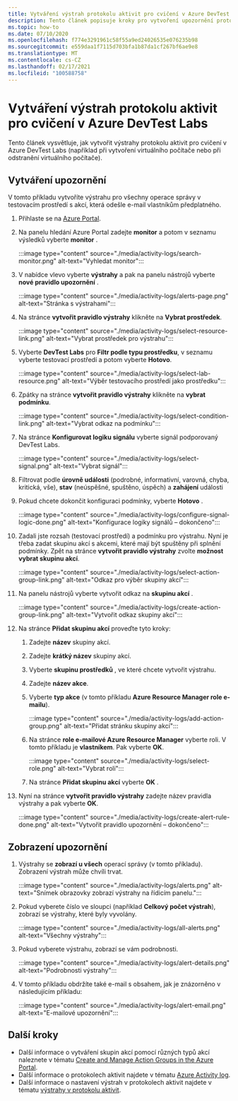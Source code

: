 ```yaml
---
title: Vytváření výstrah protokolu aktivit pro cvičení v Azure DevTest Labs
description: Tento článek popisuje kroky pro vytvoření upozornění protokolu aktivit pro testovací prostředí v Azure DevTest Labs.
ms.topic: how-to
ms.date: 07/10/2020
ms.openlocfilehash: f774e3291961c58f55a9ed24026535e076235b98
ms.sourcegitcommit: e559daa1f7115d703bfa1b87da1cf267bf6ae9e8
ms.translationtype: MT
ms.contentlocale: cs-CZ
ms.lasthandoff: 02/17/2021
ms.locfileid: "100588758"
---
```

# <a name="create-activity-log-alerts-for-labs-in-azure-devtest-labs"></a>Vytváření výstrah protokolu aktivit pro cvičení v Azure DevTest Labs
Tento článek vysvětluje, jak vytvořit výstrahy protokolu aktivit pro cvičení v Azure DevTest Labs (například při vytvoření virtuálního počítače nebo při odstranění virtuálního počítače).

## <a name="create-alerts"></a>Vytváření upozornění
V tomto příkladu vytvoříte výstrahu pro všechny operace správy v testovacím prostředí s akcí, která odešle e-mail vlastníkům předplatného. 

1. Přihlaste se na [Azure Portal](https://portal.azure.com).
1. Na panelu hledání Azure Portal zadejte **monitor** a potom v seznamu výsledků vyberte **monitor** . 

    :::image type="content" source="./media/activity-logs/search-monitor.png" alt-text="Vyhledat monitor":::        
1. V nabídce vlevo vyberte **výstrahy** a pak na panelu nástrojů vyberte **nové pravidlo upozornění** . 

    :::image type="content" source="./media/activity-logs/alerts-page.png" alt-text="Stránka s výstrahami":::    
1. Na stránce **vytvořit pravidlo výstrahy** klikněte na **Vybrat prostředek**. 

    :::image type="content" source="./media/activity-logs/select-resource-link.png" alt-text="Vybrat prostředek pro výstrahu":::        
1. Vyberte **DevTest Labs** pro **Filtr podle typu prostředku**, v seznamu vyberte testovací prostředí a potom vyberte **Hotovo**.

    :::image type="content" source="./media/activity-logs/select-lab-resource.png" alt-text="Výběr testovacího prostředí jako prostředku":::
1. Zpátky na stránce **vytvořit pravidlo výstrahy** klikněte na **vybrat podmínku**. 

    :::image type="content" source="./media/activity-logs/select-condition-link.png" alt-text="Vybrat odkaz na podmínku":::    
1. Na stránce **Konfigurovat logiku signálu** vyberte signál podporovaný DevTest Labs. 

    :::image type="content" source="./media/activity-logs/select-signal.png" alt-text="Vybrat signál":::
1. Filtrovat podle **úrovně události** (podrobné, informativní, varovná, chyba, kritická, vše), **stav** (neúspěšné, spuštěno, úspěch) a **zahájení** události 
1. Pokud chcete dokončit konfiguraci podmínky, vyberte **Hotovo** . 

    :::image type="content" source="./media/activity-logs/configure-signal-logic-done.png" alt-text="Konfigurace logiky signálů – dokončeno":::
1. Zadali jste rozsah (testovací prostředí) a podmínku pro výstrahu. Nyní je třeba zadat skupinu akcí s akcemi, které mají být spuštěny při splnění podmínky. Zpět na stránce **vytvořit pravidlo výstrahy** zvolte **možnost vybrat skupinu akcí**. 

    :::image type="content" source="./media/activity-logs/select-action-group-link.png" alt-text="Odkaz pro výběr skupiny akcí":::
1. Na panelu nástrojů vyberte vytvořit odkaz na **skupinu akcí** . 

    :::image type="content" source="./media/activity-logs/create-action-group-link.png" alt-text="Vytvořit odkaz skupiny akcí":::
1. Na stránce **Přidat skupinu akcí** proveďte tyto kroky:
    1. Zadejte **název** skupiny akcí.
    1. Zadejte **krátký název** skupiny akcí. 
    1. Vyberte **skupinu prostředků** , ve které chcete vytvořit výstrahu. 
    1. Zadejte **název akce**. 
    1. Vyberte **typ akce** (v tomto příkladu **Azure Resource Manager role e-mailu**). 

        :::image type="content" source="./media/activity-logs/add-action-group.png" alt-text="Přidat stránku skupiny akcí":::
    1. Na stránce **role e-mailové Azure Resource Manager** vyberte roli. V tomto příkladu je **vlastníkem**. Pak vyberte **OK**. 

        :::image type="content" source="./media/activity-logs/select-role.png" alt-text="Vybrat roli":::            
    1. Na stránce **Přidat skupinu akcí** vyberte **OK** . 
1. Nyní na stránce **vytvořit pravidlo výstrahy** zadejte název pravidla výstrahy a pak vyberte **OK**. 

    :::image type="content" source="./media/activity-logs/create-alert-rule-done.png" alt-text="Vytvořit pravidlo upozornění – dokončeno":::

## <a name="view-alerts"></a>Zobrazení upozornění 
1. Výstrahy se **zobrazí u všech** operací správy (v tomto příkladu). Zobrazení výstrah může chvíli trvat. 

    :::image type="content" source="./media/activity-logs/alerts.png" alt-text="Snímek obrazovky zobrazí výstrahy na řídicím panelu.":::
1. Pokud vyberete číslo ve sloupci (například **Celkový počet výstrah**), zobrazí se výstrahy, které byly vyvolány. 

    :::image type="content" source="./media/activity-logs/all-alerts.png" alt-text="Všechny výstrahy":::
1. Pokud vyberete výstrahu, zobrazí se vám podrobnosti. 

    :::image type="content" source="./media/activity-logs/alert-details.png" alt-text="Podrobnosti výstrahy":::
1. V tomto příkladu obdržíte také e-mail s obsahem, jak je znázorněno v následujícím příkladu: 

    :::image type="content" source="./media/activity-logs/alert-email.png" alt-text="E-mailové upozornění":::

## <a name="next-steps"></a>Další kroky
- Další informace o vytváření skupin akcí pomocí různých typů akcí naleznete v tématu [Create and Manage Action Groups in the Azure Portal](../azure-monitor/alerts/action-groups.md).
- Další informace o protokolech aktivit najdete v tématu  [Azure Activity log](../azure-monitor/essentials/activity-log.md).
- Další informace o nastavení výstrah v protokolech aktivit najdete v tématu [výstrahy v protokolu aktivit](../azure-monitor/alerts/activity-log-alerts.md).

